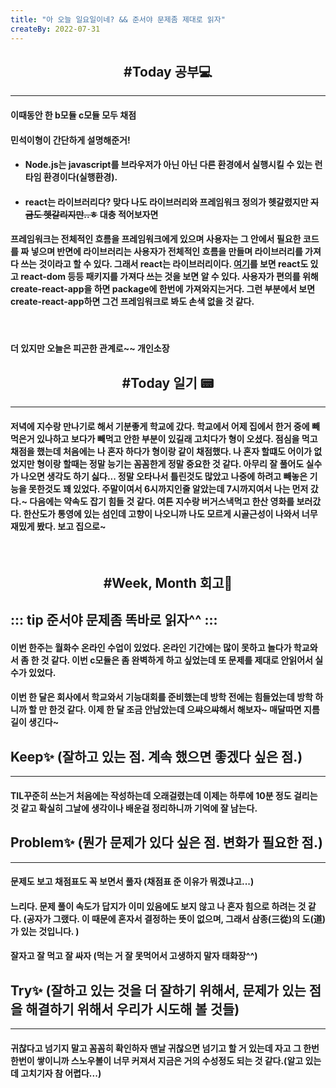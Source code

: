 ```yaml
---
title: "아 오늘 일요일이네? && 준서야 문제좀 제대로 읽자"
createBy: 2022-07-31
---
```


<h2 style="text-align:center">#Today 공부💻</h2>

---
#### 이때동안 한 b모듈 c모듈 모두 채점
#### 민석이형이 간단하게 설명해준거!
- #### Node.js는 javascript를 브라우저가 아닌 아닌 다른 환경에서 실행시킬 수 있는 런타임 환경이다(실행환경).
- #### react는 라이브러리다? 맞다 나도 라이브러리와 프레임워크 정의가 헷갈렸지만 ~~지금도 헷갈리지만..ㅎ~~ 대충 적어보자면 
#### 프레임워크는 전체적인 흐름을 프레임워크에게 있으며 사용자는 그 안에서 필요한 코드를 짜 넣으며 반면에 라이브러리는 사용자가 전체적인 흐름을 만들며 라이브러리를 가져다 쓰는 것이라고 할 수 있다. 그래서 react는 라이브러리이다. [여기](https://github.com/facebook/react/tree/main/packages)를 보면 react도 있고 react-dom 등등 패키지를 가져다 쓰는 것을 보면 알 수 있다. 사용자가 편의를 위해 create-react-app을 하면 package에 한번에 가져와지는거다. 그런 부분에서 보면 create-react-app하면 그건 프레임워크로 봐도 손색 없을 것 같다.
<br>

#### 더 있지만 오늘은 피곤한 관계로~~ 개인소장


<h2 style="text-align:center">#Today 일기 📟</h2>

---
#### 저녁에 지수랑 만나기로 해서 기분좋게 학교에 갔다. 학교에서 어제 집에서 한거 중에 빼먹은거 있나하고 보다가 빼먹고 안한 부분이 있길래 고치다가 형이 오셨다. 점심을 먹고 채점을 했는데 처음에는 나 혼자 하다가 형이랑 같이 채점했다. 나 혼자 할떄도 어이가 없었지만 형이랑 할때는 정말 능기는 꼼꼼한게 정말 중요한 것 같다. 아무리 잘 풀어도 실수가 나오면 생각도 하기 싫다... 정말 오타나서 틀린것도 많았고 나중에 하려고 빼놓은 기능을 못한것도 꽤 있었다. 주말이여서 6시까지인줄 알았는데 7시까지여서 나는 먼저 갔다.~ 다음에는 약속도 잡기 힘들 것 같다. 여튼 지수랑 버거스낵먹고 한산 영화를 보러갔다. 한산도가 통영에 있는 섬인데 고향이 나오니까 나도 모르게 시골근성이 나와서 너무 재밌게 봤다. 보고 집으로~

<br/>

<h2 style="text-align:center">#Week, Month 회고🎇</h2>

::: tip 
준서야 문제좀 똑바로 읽자^^
::: 
---
#### 이번 한주는 월화수 온라인 수업이 있었다. 온라인 기간에는 많이 못하고 놀다가 학교와서 좀 한 것 같다. 이번 c모듈은 좀 완벽하게 하고 싶었는데 또 문제를 제대로 안읽어서 실수가 있었다. 
#### 이번 한 달은 회사에서 학교와서 기능대회를 준비했는데 방학 전에는 힘들었는데 방학 하니까 할 만 한것 같다. 이제 한 달 조금 안남았는데 으쌰으쌰해서 해보자~ 매달따면 지름길이 생긴다~



## Keep✨  (잘하고 있는 점. 계속 했으면 좋겠다 싶은 점.)
---
#### TIL꾸준히 쓰는거 처음에는 작성하는데 오래걸렸는데 이제는 하루에 10분 정도 걸리는 것 같고 확실히 그날에 생각이나 배운걸 정리하니까 기억에 잘 남는다.
#### 

## Problem✨ (뭔가 문제가 있다 싶은 점. 변화가 필요한 점.)
---
#### 문제도 보고 채점표도 꼭 보면서 풀자 (채점표 준 이유가 뭐겠냐고...)
#### 느리다. 문제 풀이 속도가 답지가 이미 있음에도 보지 않고 나 혼자 힘으로 하려는 것 같다. (공자가 그랬다. 이 때문에 혼자서 결정하는 뜻이 없으며, 그래서 삼종(三從)의 도(道)가 있는 것입니다. )
#### 잘자고 잘 먹고 잘 싸자 (먹는 거 잘 못먹어서 고생하지 말자 태화장^^)


## Try✨ (잘하고 있는 것을 더 잘하기 위해서, 문제가 있는 점을 해결하기 위해서 우리가 시도해 볼 것들)
---
#### 귀찮다고 넘기지 말고 꼼꼼히 확인하자 맨날 귀찮으면 넘기고 할 거 있는데 자고 그 한번한번이 쌓이니까 스노우볼이 너무 커져서 지금은 거의 수성정도 되는 것 같다.(알고 있는데 고치기자 참 어렵다...)


